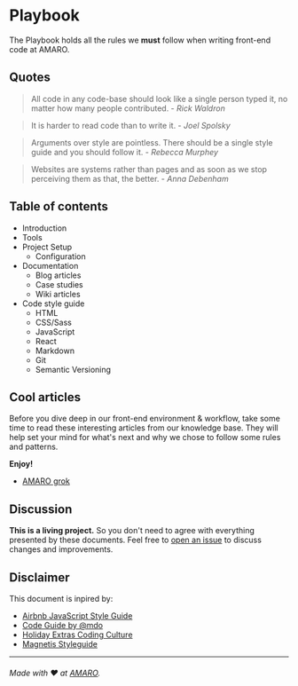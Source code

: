 # Playbook

The Playbook holds all the rules we **must** follow when writing front-end code at AMARO.

## Quotes

> All code in any code-base should look like a single person typed it, no matter how many people contributed. - _Rick Waldron_

> It is harder to read code than to write it. - _Joel Spolsky_

> Arguments over style are pointless. There should be a single style guide and you should follow it. - _Rebecca Murphey_

> Websites are systems rather than pages and as soon as we stop perceiving them as that, the better. - _Anna Debenham_

## Table of contents

- Introduction
- Tools
- Project Setup
    - Configuration
- Documentation
    - Blog articles
    - Case studies
    - Wiki articles
- Code style guide
    - HTML
    - CSS/Sass
    - JavaScript
    - React
    - Markdown
    - Git
    - Semantic Versioning

## Cool articles

Before you dive deep in our front-end environment & workflow, take some time to read these interesting articles from our knowledge base. They will help set your mind for what's next and why we chose to follow some rules and patterns.

**Enjoy!**

- [AMARO grok](https://github.com/amaroteam/grok/)

## Discussion

**This is a living project.** So you don't need to agree with everything presented by these documents. Feel free to [open an issue]() to discuss changes and improvements.

## Disclaimer

This document is inpired by:

- [Airbnb JavaScript Style Guide](https://github.com/airbnb/javascript)
- [Code Guide by @mdo](http://codeguide.co/)
- [Holiday Extras Coding Culture](https://github.com/holidayextras/culture)
- [Magnetis Styleguide](https://github.com/magnetis/styleguide)

---

###### Made with :heart: at [AMARO](https://amaro.com).
